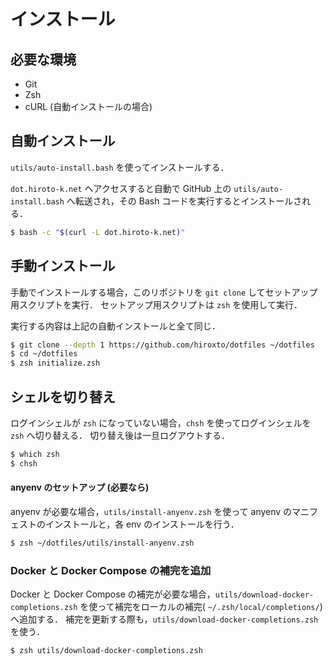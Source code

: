 # インストール

## 必要な環境

- Git
- Zsh
- cURL (自動インストールの場合)

## 自動インストール

`utils/auto-install.bash` を使ってインストールする．

`dot.hiroto-k.net` へアクセスすると自動で GitHub 上の `utils/auto-install.bash` へ転送され，その Bash コードを実行するとインストールされる．

```bash
$ bash -c "$(curl -L dot.hiroto-k.net)"
```

## 手動インストール

手動でインストールする場合，このリポジトリを `git clone` してセットアップ用スクリプトを実行．
セットアップ用スクリプトは `zsh` を使用して実行．

実行する内容は上記の自動インストールと全て同じ．

```bash
$ git clone --depth 1 https://github.com/hiroxto/dotfiles ~/dotfiles
$ cd ~/dotfiles
$ zsh initialize.zsh
```

## シェルを切り替え

ログインシェルが `zsh` になっていない場合，`chsh` を使ってログインシェルを `zsh` へ切り替える．
切り替え後は一旦ログアウトする．

```bash
$ which zsh
$ chsh
```

#### anyenv のセットアップ (必要なら)

anyenv が必要な場合，`utils/install-anyenv.zsh` を使って anyenv のマニフェストのインストールと，各 env のインストールを行う．

```bash
$ zsh ~/dotfiles/utils/install-anyenv.zsh
```

### Docker と Docker Compose の補完を追加

Docker と Docker Compose の補完が必要な場合，`utils/download-docker-completions.zsh` を使って補完をローカルの補完( `~/.zsh/local/completions/`) へ追加する．
補完を更新する際も，`utils/download-docker-completions.zsh` を使う．

```bash
$ zsh utils/download-docker-completions.zsh
```
